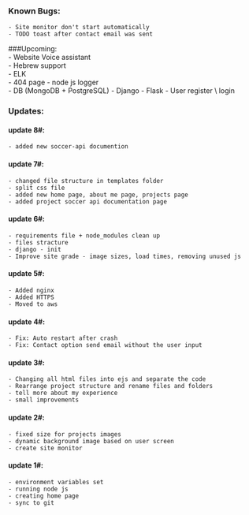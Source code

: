 ### Known Bugs:    
	- Site monitor don't start automatically 
	- TODO toast after contact email was sent 

###Upcoming:  
	- Website Voice assistant  
	- Hebrew support  
	- ELK  
	- 404 page
	- node js logger  
	- DB (MongoDB + PostgreSQL)
	- Django
	- Flask
	- User register \ login


### Updates:  
#### update 8#:
    - added new soccer-api documention

#### update 7#:
    - changed file structure in templates folder
    - split css file
    - added new home page, about me page, projects page
    - added project soccer api documentation page
 
#### update 6#:
    - requirements file + node_modules clean up
	- files stracture
	- django - init
	- Improve site grade - image sizes, load times, removing unused js

#### update 5#:
    - Added nginx
	- Added HTTPS
	- Moved to aws

#### update 4#:
	- Fix: Auto restart after crash  
	- Fix: Contact option send email without the user input

#### update 3#:  
    - Changing all html files into ejs and separate the code  
    - Rearrange project structure and rename files and folders   
    - tell more about my experience  
    - small improvements  

#### update 2#:  
	- fixed size for projects images  
	- dynamic background image based on user screen  
	- create site monitor   


#### update 1#:  
	- environment variables set 
	- running node js  
	- creating home page  
	- sync to git  
	